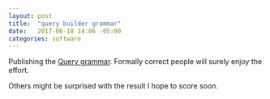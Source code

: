 ```yaml
---
layout: post
title:  "query builder grammar"
date:   2017-06-18 14:06 -05:00
categories: software
---
```


Publishing the [Query
grammar](http://ghini.readthedocs.io/en/ghini-1.0-dev/searching.html#query-grammar).
Formally correct people will surely enjoy the effort.

Others might be surprised with the result I hope to score soon.